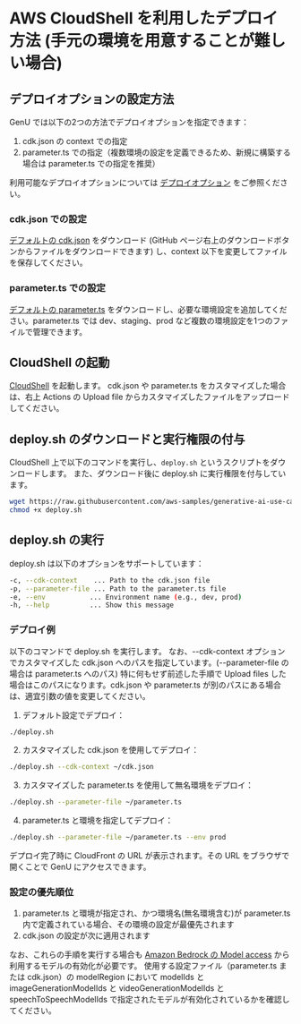 # AWS CloudShell を利用したデプロイ方法 (手元の環境を用意することが難しい場合)

## デプロイオプションの設定方法

GenU では以下の2つの方法でデプロイオプションを指定できます：

1. cdk.json の context での指定
2. parameter.ts での指定（複数環境の設定を定義できるため、新規に構築する場合は parameter.ts での指定を推奨）

利用可能なデプロイオプションについては [デプロイオプション](./DEPLOY_OPTION.md) をご参照ください。

### cdk.json での設定

[デフォルトの cdk.json](/packages/cdk/cdk.json) をダウンロード (GitHub ページ右上のダウンロードボタンからファイルをダウンロードできます) し、context 以下を変更してファイルを保存してください。

### parameter.ts での設定

[デフォルトの parameter.ts](/packages/cdk/parameter.ts) をダウンロードし、必要な環境設定を追加してください。parameter.ts では dev、staging、prod など複数の環境設定を1つのファイルで管理できます。

## CloudShell の起動

[CloudShell](https://console.aws.amazon.com/cloudshell/home) を起動します。
cdk.json や parameter.ts をカスタマイズした場合は、右上 Actions の Upload file からカスタマイズしたファイルをアップロードしてください。

## deploy.sh のダウンロードと実行権限の付与

CloudShell 上で以下のコマンドを実行し、`deploy.sh` というスクリプトをダウンロードします。
また、ダウンロード後に deploy.sh に実行権限を付与しています。

```bash
wget https://raw.githubusercontent.com/aws-samples/generative-ai-use-cases/refs/heads/main/deploy.sh -O deploy.sh
chmod +x deploy.sh
```

## deploy.sh の実行

deploy.sh は以下のオプションをサポートしています：

```bash
-c, --cdk-context    ... Path to the cdk.json file
-p, --parameter-file ... Path to the parameter.ts file
-e, --env           ... Environment name (e.g., dev, prod)
-h, --help          ... Show this message
```

### デプロイ例

以下のコマンドで deploy.sh を実行します。 なお、--cdk-context オプションでカスタマイズした cdk.json へのパスを指定しています。(--parameter-file の場合は parameter.ts へのパス) 特に何もせず前述した手順で Upload files した場合はこのパスになります。cdk.json や parameter.ts が別のパスにある場合は、適宜引数の値を変更してください。

1. デフォルト設定でデプロイ：

```bash
./deploy.sh
```

2. カスタマイズした cdk.json を使用してデプロイ：

```bash
./deploy.sh --cdk-context ~/cdk.json
```

3. カスタマイズした parameter.ts を使用して無名環境をデプロイ：

```bash
./deploy.sh --parameter-file ~/parameter.ts
```

4. parameter.ts と環境を指定してデプロイ：

```bash
./deploy.sh --parameter-file ~/parameter.ts --env prod
```

デプロイ完了時に CloudFront の URL が表示されます。その URL をブラウザで開くことで GenU にアクセスできます。

### 設定の優先順位

1. parameter.ts と環境が指定され、かつ環境名(無名環境含む)が parameter.ts 内で定義されている場合、その環境の設定が最優先されます
2. cdk.json の設定が次に適用されます

なお、これらの手順を実行する場合も [Amazon Bedrock の Model access](https://console.aws.amazon.com/bedrock/home#/modelaccess) から利用するモデルの有効化が必要です。
使用する設定ファイル（parameter.ts または cdk.json）の modelRegion において modelIds と imageGenerationModelIds と videoGenerationModelIds と speechToSpeechModelIds で指定されたモデルが有効化されているかを確認してください。